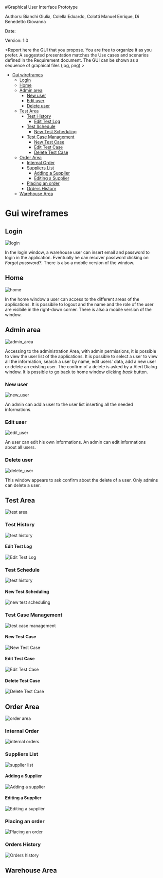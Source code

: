 #Graphical User Interface Prototype  

Authors: Bianchi Giulia, Colella Edoardo, Colotti Manuel Enrique, Di Benedetto Giovanna

Date:

Version: 1.0

\<Report here the GUI that you propose. You are free to organize it as you prefer. A suggested presentation matches the Use cases and scenarios defined in the Requirement document. The GUI can be shown as a sequence of graphical files (jpg, png)  >

- [Gui wireframes](#gui-wireframes)
  - [Login](#login)
  - [Home](#home)
  - [Admin area](#admin-area)
    - [New user](#new-user)
    - [Edit user](#edit-user)
    - [Delete user](#delete-user)
  - [Test Area](#test-area)
    - [Test History](#test-history)
      - [Edit Test Log](#edit-test-log)
    - [Test Schedule](#test-schedule)
      - [New Test Scheduling](#new-test-scheduling)
    - [Test Case Management](#test-case-management)
      - [New Test Case](#new-test-case)
      - [Edit Test Case](#edit-test-case)
      - [Delete Test Case](#delete-test-case)
  - [Order Area](#order-area)
    - [Internal Order](#internal-order)
    - [Suppliers List](#suppliers-list)
      - [Adding a Supplier](#adding-a-supplier)
      - [Editing a Supplier](#editing-a-supplier)
    - [Placing an order](#placing-an-order)
    - [Orders History](#orders-history)
  - [Warehouse Area](#warehouse-area)

# Gui wireframes

##  Login

![login](gui_images/login.png)

In the login window, a warehouse user can insert email and password to login in the application. Eventually he can recover password clicking on *Forgot password?*. There is also a mobile version of the window.

##  Home

![home](gui_images/home.png)

In the home window a user can access to the different areas of the applications. It is possibile to logout and the name and the role of the user are visibile in the right-down corner. There is also a mobile version of the window.

## Admin area

![admin_area](gui_images/admin_area.png)

Accessing to the administration Area, with admin permissions, it is possible to view the user list of the applications. It is possible to select a user to view all the information, search a user by name, edit users' data, add a new user or delete an existing user. The confirm of a delete is asked by a Alert Dialog window. It is possible to go back to home window clicking *back* button.

### New user

![new_user](gui_images/new_user.png)

An admin can add a user to the user list inserting all the needed informations.

### Edit user

![edit_user](gui_images/edit_user.png)

An user can edit his own informations. An admin can edit informations about all users.

### Delete user

![delete_user](gui_images/delete_user.png)

This window appears to ask confirm about the delete of a user. Only admins can delete a user.

## Test Area

![test area](gui_images/test_area.png)

### Test History

![test history](gui_images/test_history.png)

#### Edit Test Log

![Edit Test Log](gui_images/edit_test_log.png)

### Test Schedule

![test history](gui_images/test_schedule.png)

#### New Test Scheduling

![new test scheduling](gui_images/new_test_scheduluing.png)

### Test Case Management

![test case management](gui_images/test_case_management.png)

#### New Test Case

![New Test Case](gui_images/new_test_case.png)

#### Edit Test Case

![Edit Test Case](gui_images/edit_test_case.png)

#### Delete Test Case

![Delete Test Case](gui_images/delete_test_case.png)

## Order Area

![order area](gui_images/order_area.png)

### Internal Order

![internal orders](gui_images/internal_orders.png)

### Suppliers List

![supplier list](gui_images/suppliers_list.png)

#### Adding a Supplier

![Adding a supplier](gui_images/new_supplier.png)

#### Editing a Supplier

![Editing a supplier](gui_images/edit_supplier.png)

### Placing an order

![Placing an order](gui_images/place_an_order.png)

### Orders History

![Orders history](gui_images/external_order_history.png)

## Warehouse Area

